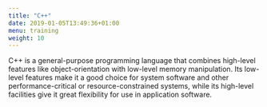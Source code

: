 ```yaml
---
title: "C++"
date: 2019-01-05T13:49:36+01:00
menu: training
weight: 10
---
```


C++ is a general-purpose programming language that combines high-level
features like object-orientation with low-level memory
manipulation. Its low-level features make it a good choice for system
software and other performance-critical or resource-constrained
systems, while its high-level facilities give it great flexibility for
use in application software.
